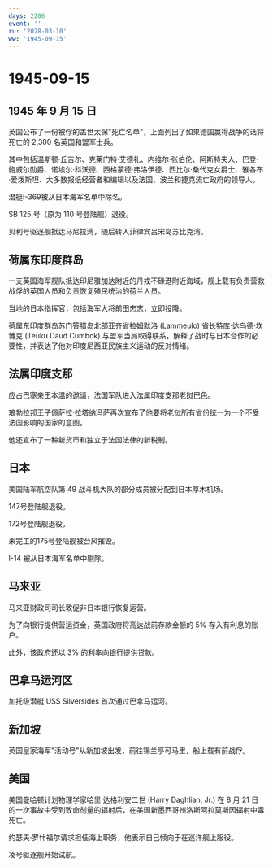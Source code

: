 ```yaml
---
days: 2206
event: ''
ru: '2028-03-10'
ww: '1945-09-15'
---
```


# 1945-09-15

## 1945 年 9 月 15 日

英国公布了一份被俘的盖世太保"死亡名单"，上面列出了如果德国赢得战争的话将死亡的
2,300 名英国和盟军士兵。

其中包括温斯顿·丘吉尔、克莱门特·艾德礼、内维尔·张伯伦、阿斯特夫人、巴登·鲍威尔勋爵、诺埃尔·科沃德、西格蒙德·弗洛伊德、西比尔·桑代克女爵士、雅各布·爱泼斯坦、大多数报纸经营者和编辑以及法国、波兰和捷克流亡政府的领导人。

潜艇I-369被从日本海军名单中除名。

SB 125 号（原为 110 号登陆舰）退役。

贝利号驱逐舰抵达马尼拉湾，随后转入菲律宾吕宋岛苏比克湾。

## 荷属东印度群岛

一支英国海军舰队抵达印尼雅加达附近的丹戎不碌港附近海域，舰上载有负责营救战俘的英国人员和负责恢复殖民统治的荷兰人员。

当地的日本指挥官，包括海军大将前田忠志，立即投降。

荷属东印度群岛苏门答腊岛北部亚齐省拉姆默洛 (Lammeulo)
省长特库·达乌德·坎博克 (Teuku Daud Cumbok)
与盟军当局取得联系，解释了战时与日本合作的必要性，并表达了他对印度尼西亚民族主义运动的反对情绪。

## 法属印度支那

应占巴塞亲王本温的邀请，法国军队进入法属印度支那老挝巴色。

琅勃拉邦王子佩萨拉·拉塔纳冯萨再次宣布了他要将老挝所有省份统一为一个不受法国影响的国家的意图。

他还宣布了一种新货币和独立于法国法律的新税制。

## 日本

美国陆军航空队第 49 战斗机大队的部分成员被分配到日本厚木机场。

147号登陆舰退役。

172号登陆舰退役。

未完工的175号登陆舰被台风摧毁。

I-14 被从日本海军名单中剔除。

## 马来亚

马来亚财政司司长敦促非日本银行恢复运营。

为了向银行提供营运资金，英国政府将高达战前存款金额的 5%
存入有利息的账户。

此外，该政府还以 3% 的利率向银行提供贷款。

## 巴拿马运河区

加托级潜艇 USS Silversides 首次通过巴拿马运河。

## 新加坡

英国皇家海军"活动号"从新加坡出发，前往锡兰亭可马里，船上载有前战俘。

## 美国

美国曼哈顿计划物理学家哈里·达格利安二世 (Harry Daghlian, Jr.) 在 8 月 21
日的一次事故中受到致命剂量的辐射后，在美国新墨西哥州洛斯阿拉莫斯因辐射中毒死亡。

约瑟夫·罗什福尔请求担任海上职务，他表示自己倾向于在巡洋舰上服役。

凌号驱逐舰开始试航。